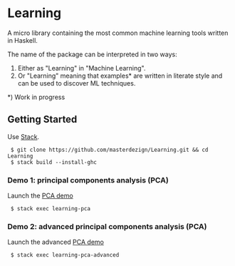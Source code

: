 # Learning

A micro library containing the most common machine learning tools
written in Haskell.

The name of the package can be interpreted in two ways:

1. Either as "Learning" in "Machine Learning".
2. Or "Learning" meaning that examples* are written
in literate style and can be used to discover ML techniques.

*) Work in progress


## Getting Started

Use [Stack](http://haskellstack.org).

     $ git clone https://github.com/masterdezign/Learning.git && cd Learning
     $ stack build --install-ghc

### Demo 1: principal components analysis (PCA)

Launch the [PCA demo](https://github.com/masterdezign/Learning/blob/master/app/MainPCA.lhs)

     $ stack exec learning-pca

### Demo 2: advanced principal components analysis (PCA)

Launch the advanced [PCA demo](https://github.com/masterdezign/Learning/blob/master/app/MainPCA2.lhs)

     $ stack exec learning-pca-advanced
